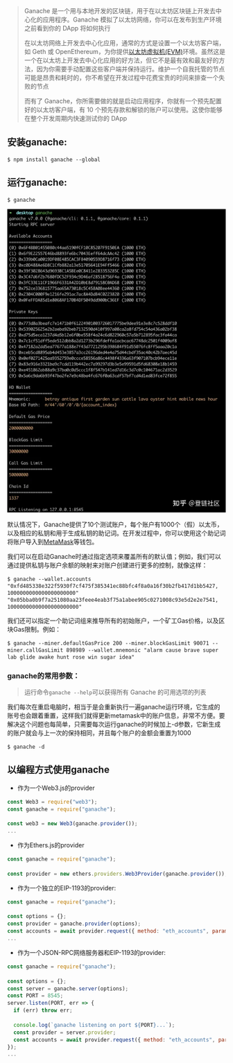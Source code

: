 > Ganache 是一个用与本地开发的区块链，用于在以太坊区块链上开发去中心化的应用程序。Ganache 模拟了以太坊网络，你可以在发布到生产环境之前看到你的 DApp 将如何执行
>
> 在以太坊网络上开发去中心化应用，通常的方式是设置一个以太坊客户端，如 Geth 或 OpenEthereum，为你提供[以太坊虚拟机(EVM)](https://link.zhihu.com/?target=https%3A//ethereum.org/en/developers/docs/evm/)环境。虽然这是一个在以太坊上开发去中心化应用的好方法，但它不是最有效和最友好的方法，因为你需要手动配置这些客户端并保持运行。维护一个自我托管的节点可能是昂贵和耗时的，你不希望在开发过程中花费宝贵的时间来排查一个失败的节点
>
> 而有了 Ganache，你所需要做的就是启动应用程序，你就有一个预先配置好的以太坊客户端，有 10 个预先存款和解锁的账户可以使用。这使你能够在整个开发周期内快速测试你的 DApp

## **安装ganache:**

```shell
$ npm install ganache --global
```

## **运行ganache:**

```shell
$ ganache
```

![img](https://raw.githubusercontent.com/ilmangoi/imgRepo/main/img-2/v2-c15bdf3fd266ba25585453a832c66166_720w.webp)

默认情况下，Ganache提供了10个测试账户，每个账户有1000个（假）以太币，以及相应的私钥和用于生成私钥的助记词。在开发过程中，你可以使用这个助记词将账户导入到[MetaMask](https://link.zhihu.com/?target=https%3A//metamask.io/)等钱包。

我们可以在启动Ganache时通过指定选项来覆盖所有的默认值；例如，我们可以通过提供私钥与账户余额的映射来对账户创建进行更多的控制，就像这样：

```shell
$ ganache --wallet.accounts "0xfd485338e322f5930f7cf475f385341ec88bfc4f8a0a16f30b2fb417d1bb5427, 1000000000000000000000" "0x05bba0b9f7a251080aa23feee4eab3f75a1abee905c0271008c93e5d2e2e7541, 10000000000000000000000"
```

我们还可以指定一个助记词组来推导所有的初始账户，一个矿工Gas价格，以及区块Gas限制。例如：

```shell
$ ganache --miner.defaultGasPrice 200 --miner.blockGasLimit 90071 --miner.callGasLimit 898989 --wallet.mnemonic "alarm cause brave super lab glide awake hunt rose win sugar idea"
```

### ganache的常用参数：

> 运行命令`ganache --help`可以获得所有 Ganache 的可用选项的列表

我们每次在重启电脑时，相当于是会重新执行一遍ganache运行环境，它生成的账号也会跟着重置，这样我们就得更新metamask中的账户信息，非常不方便。要解决这个问题也每简单，只需要每次运行ganache的时候加上-d参数，它新生成的账户就会与上一次的保持相同，并且每个账户的金额会重置为1000

```shell
$ ganache -d
```



## 以编程方式使用ganache

- 作为一个Web3.js的provider

```js
const Web3 = require("web3");
const ganache = require("ganache");

const web3 = new Web3(ganache.provider());
...
```

- 作为Ethers.js的provider

```js
const ganache = require("ganache");

const provider = new ethers.providers.Web3Provider(ganache.provider());
```

- 作为一个独立的EIP-1193的provider:

```js
const ganache = require("ganache");

const options = {};
const provider = ganache.provider(options);
const accounts = await provider.request({ method: "eth_accounts", params: [] });
...
```

- 作为一个JSON-RPC网络服务器和EIP-1193的provider:

```js
const ganache = require("ganache");

const options = {};
const server = ganache.server(options);
const PORT = 8545;
server.listen(PORT, err => {
  if (err) throw err;

  console.log(`ganache listening on port ${PORT}...`);
  const provider = server.provider;
  const accounts = await provider.request({ method: "eth_accounts", params:[] });
});
...
```

